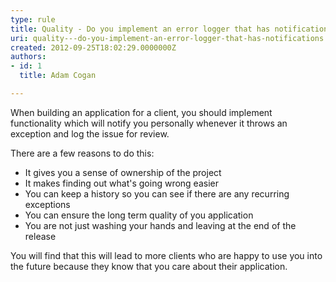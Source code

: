 ```yaml
---
type: rule
title: Quality - Do you implement an error logger that has notifications?
uri: quality---do-you-implement-an-error-logger-that-has-notifications
created: 2012-09-25T18:02:29.0000000Z
authors:
- id: 1
  title: Adam Cogan

---
```


 
When building an application for a client, you should implement functionality which                     will notify you personally whenever it throws an exception and log the issue for                     review.
 
There are a few reasons to do this:

- It gives you a sense of ownership of the project
- It makes finding out what's going wrong easier
- You can keep a history so you can see if there are any recurring exceptions
- You can ensure the long term quality of you application
- You are not just washing your hands and leaving at the end of the release


You will find that this will lead to more clients who are happy to use you into                     the future because they know that you care about their application.

